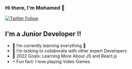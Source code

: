 ### Hi there, I'm Mohamed  👋 

[![Twitter Follow](https://img.shields.io/twitter/follow/Mebdnedadi?color=1DA1F2&logo=twitter&style=for-the-badge)](https://twitter.com/intent/follow?original_referer=https%3A%2F%2Fgithub.com%2FcodeSTACKr&screen_name=codeSTACKr)

## I'm a Junior Developer !!

- 🌱 I’m currently learning everything 🤣
- 👯 I’m looking to collaborate with other expert Developers
- 🥅 2022 Goals: Learning More About JS and React.js
- ⚡ Fun fact: I love playing Video Games  

